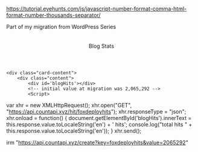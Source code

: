 https://tutorial.eyehunts.com/js/javascript-number-format-comma-html-format-number-thousands-separator/

Part of my migration from WordPress Series

<div class="card" style="padding-top:20px;">    
    <header class="card-header">
        <div class="card-header-title">Blog Stats</a>
    </header>
    
    <div class="card-content">
        <div class="content">            
            <div id='blogHits'></div>
            <!-- initial value at migration was 2,065,292 -->
            <Script>
var xhr = new XMLHttpRequest();
xhr.open("GET", "https://api.countapi.xyz/hit/foxdeployhits");
xhr.responseType = "json";
xhr.onload = function() {
    document.getElementById('blogHits').innerText = this.response.value.toLocaleString('en') + ' hits';
    console.log("total hits " + this.response.value.toLocaleString('en'));
}
xhr.send();

</Script>
<p></p>
        </div>        
    </div>    
</div>


irm "https://api.countapi.xyz/create?key=foxdeployhits&value=2065292"